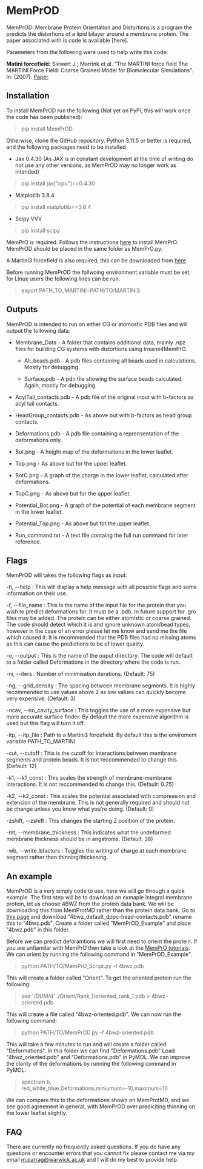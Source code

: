 # MemPrOD
MemPrOD: Membrane Protein Orientation and Distortions is a program the predicts the distortions of a lipid bilayer around a membrane protein. The paper associated with is code is available [here]. 

Parameters from the following were used to help write this code:

**Matini forcefield:**
Siewert J ; Marrink et al. “The MARTINI force field The MARTINI Force Field: Coarse Grained Model for Biomolecular Simulations”. In: (2007). [Paper](https://pubs.acs.org/doi/10.1021/jp071097f)

## Installation
To install MemPrOD run the following (Not yet on PyPi, this will work once the code has been published):
>pip install MemPrOD

Otherwise, clone the GitHub repository. Python 3.11.5 or better is required, and the following packages need to be installed
* Jax 0.4.30 (As JAX is in constant development at the time of writing do not use any other versions, as MemPrOD may no longer work as intended)
>pip install jax\["cpu"\]==0.4.30
* Matplotlib 3.8.4
>pip install matplotlib==3.8.4
* Scipy VVV
>pip install scipy

MemPrO is required. Follows the instructions [here](https://github.com/ShufflerBardOnTheEdge/MemPrO) to install MemPrO. MemPrOD should be placed in the same folder as MemPrO.py.

A Martini3 forcefield is also required, this can be downloaded from [here](https://cgmartini.nl/docs/downloads/force-field-parameters/martini3/particle-definitions.html) 

Before running MemPrOD the follwoing environment variable must be set, for Linux users the following lines can be run.

>export PATH_TO_MARTINI=PATH/TO/MARTINI3

## Outputs

MemPrOD is intended to run on either CG or atomostic PDB files and will output the following data:

* Membrane_Data - A folder that contains additional data, mainly .npz files for building CG systems with distortions using Insane4MemPrO.
  
    * All_beads.pdb - A pdb files containing all beads used in calculations. Mostly for debugging.
      
    * Surface.pdb - A pdn file showing the surface beads calculated. Again, mostly for debugging
      
* AcylTail_contacts.pdb - A pdb file of the original input with b-factors as acyl tail contacts.
  
* HeadGroup_contacts.pdb - As above but with b-factors as head group contacts.
  
* Deformations.pdb - A pdb file containing a reprensentation of the deformations only.
  
* Bot.png - A height map of the deformations in the lower leaflet.
  
* Top.png - As above but for the upper leaflet.
  
* BotC.png - A graph of the charge in the lower leaflet, calculated after deformations.
  
* TopC.png - As above but for the upper leaflet.
  
* Potential_Bot.png - A graph of the potential of each membrane segment in the lower leaflet.
  
* Potential_Top.png - As above but fot the upper leaflet.
  
* Run_command.txt - A text file containg the full run command for later reference.

## Flags
MemPrOD will takes the following flags as input:

-h, --help : This will display a help message with all possible flags and some information on their use.

-f, --file_name : This is the name of the input file for the protein that you wish to predict deformations for. It must be a .pdb. In future support for .gro files may be added. The protein can be either atomistic or coarse grained. The code should detect which it is and ignore unknown atom/bead types, however in the case of an error please let me know and send me the file which caused it. It is recommended that the PDB files had no missing atoms as this can cause the predictions to be of lower quality.

-o, --output : This is the name of the ouput directory. The code will default to a folder called Deformations in the directory where the code is run.

-ni, --iters : Number of minimisation iterations. (Default: 75)

-ng, --grid_density : The spacing between membrane segments. It is highly recommended to use values above 2 as low values can quickly become very expensive. (Default: 3)

-ncav, --no_cavity_surface : This toggles the use of a more expensive but more accurate surface finder. By default the more expensive algorithm is used but this flag will turn it off.

-itp, --itp_file : Path to a Martini3 forcefield. By default this is the enviroment variable PATH_TO_MARTINI

-cut, --cutoff : This is the cutoff for interactions between membrane segments and protein beads. It is not reccommended to change this. (Default: 12)

-k1, --k1_const : This scales the strength of membrane-membrane interactions. It is not reccommended to change this. (Default: 0.25)

-k2, --k2_const : This scales the potential associated with compression and extension of the membrane. This is not generally required and should not be change unless you know what you're doing. (Default: 0)

-zshift, --zshift : This changes the starting Z position of the protein.

-mt, --membrane_thickness : This indicates what the undeformed membrane thickness should be in angstroms. (Default: 38)

-wb, --write_bfactors : Toggles the writing of charge at each membrane segment rather than thinning/thickening.

## An example

MemPrOD is a very simply code to use, here we will go through a quick example. The first step will be to download an exmaple integral membrane protein, let us choose 4BWZ from the protein data bank. We will be downloading this from MemProtMD rather than the protein data bank. Go to [this page](https://memprotmd.bioch.ox.ac.uk/_ref/PDB/4bwz/_sim/4bwz_default_dppc/) and download "4bwz_default_dppc-head-contacts.pdb" rename this to "4bwz.pdb". Create a folder called "MemPrOD_Example" and place "4bwz.pdb" in this folder. 

Before we can predict deforamtions we will first need to orient the protein. If you are unfiamilar with MemPrO then take a look at the [MemPrO tutorials](https://github.com/ShufflerBardOnTheEdge/MemPrO/blob/main/MemPrO_tutorials.md). We can orient by running the following command in "MemPrOD_Example".

>python PATH/TO/MemPrO_Script.py -f 4bwz.pdb

This will create a folder called "Orient". To get the oriented protein run the following:

> sed '/DUM/d' ./Orient/Rank_1/oriented_rank_1.pdb > 4bwz-oriented.pdb

This will create a file called "4bwz-oriented.pdb". We can now run the following command:

>python PATH/TO/MemPrOD.py -f 4bwz-oriented.pdb

This will take a few minutes to run and will create a folder called "Deformations". In this folder we can find "Deformations.pdb" Load "4bwz_oriented.pdb" and "Deformations.pdb" in PyMOL. We can improve the clarity of the deformations by running the following command in PyMOL:

>spectrum b, red_white_blue,Deformations,miniumum=-10,maximum=10

We can compare this to the deformations shown on MemProtMD, and we see good agreement in general, with MemPrOD over prediciting thinning on the lower leaflet slightly.

## FAQ
There are currently no frequently asked questions. If you do have any questions or encounter errors that you cannot fix please contact me via my email m.parrag@warwick.ac.uk and I will do my best to provide help.




